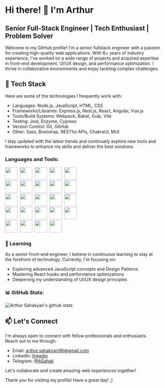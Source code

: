 # Hi there! 👋 I'm Arthur

## Senior Full-Stack Engineer | Tech Enthusiast | Problem Solver

Welcome to my GitHub profile! I'm a senior fullstack engineer with a passion for creating high-quality web applications. With 6+ years of industry experience, I've worked on a wide range of projects and acquired expertise in front-end development, UI/UX design, and performance optimization. I thrive in collaborative environments and enjoy tackling complex challenges.

## 🔧 Tech Stack

Here are some of the technologies I frequently work with:

- Languages: Node.js, JavaScript, HTML, CSS
- Frameworks/Libraries: Express.js, Nest.js, React, Angular, Vue.js
- Tools/Build Systems: Webpack, Babel, Gulp, Vite
- Testing: Jest, Enzyme, Cypress
- Version Control: Git, GitHub
- Other: Sass, Bootstrap, RESTful APIs, ChakraUI, MUI

I stay updated with the latest trends and continually explore new tools and frameworks to enhance my skills and deliver the best solutions.


### Languages and Tools:

<div>
  <div>
    <img width="40px" height="40px" src="https://user-images.githubusercontent.com/25181517/192107856-aa92c8b1-b615-47c3-9141-ed0d29a90239.png" />&nbsp;
    <img width="40px" height="40px" src="https://user-images.githubusercontent.com/25181517/192107858-fe19f043-c502-4009-8c47-476fc89718ad.png" />&nbsp;
    <img width="40px" height="40px" src="https://user-images.githubusercontent.com/25181517/192108372-f71d70ac-7ae6-4c0d-8395-51d8870c2ef0.png" />&nbsp;
    <img width="40px" height="40px" src="https://user-images.githubusercontent.com/25181517/192109061-e138ca71-337c-4019-8d42-4792fdaa7128.png" />&nbsp;
    <img width="40px" height="40px" src="https://user-images.githubusercontent.com/25181517/192158954-f88b5814-d510-4564-b285-dff7d6400dad.png" />&nbsp;
  </div>
  <div>
    <img width="40px" height="40px" src="https://user-images.githubusercontent.com/25181517/189715289-df3ee512-6eca-463f-a0f4-c10d94a06b2f.png" />&nbsp;
    <img width="40px" height="40px" src="https://user-images.githubusercontent.com/25181517/189716630-fe6c084c-6c66-43af-aa49-64c8aea4a5c2.png" />&nbsp;
    <img width="40px" height="40px" src="https://user-images.githubusercontent.com/25181517/190887639-d0ba4ec9-ddbe-45dd-bea1-4db83846503e.png" />&nbsp;
    <img width="40px" height="40px" src="https://user-images.githubusercontent.com/25181517/117447155-6a868a00-af3d-11eb-9cfe-245df15c9f3f.png" />&nbsp;
    <img width="40px" height="40px" src="https://user-images.githubusercontent.com/25181517/183890595-779a7e64-3f43-4634-bad2-eceef4e80268.png" />&nbsp;
  </div>
  <div>
    <img width="40px" height="40px" src="https://user-images.githubusercontent.com/25181517/183898674-75a4a1b1-f960-4ea9-abcb-637170a00a75.png" />&nbsp;
    <img width="40px" height="40px" src="https://user-images.githubusercontent.com/25181517/186711335-a3729606-5a78-4496-9a36-06efcc74f800.png" />&nbsp;
    <img width="40px" height="40px" src="https://user-images.githubusercontent.com/25181517/189716855-2c69ca7a-5149-4647-936d-780610911353.png" />&nbsp;
    <img width="40px" height="40px" src="https://user-images.githubusercontent.com/25181517/183897015-94a058a6-b86e-4e42-a37f-bf92061753e5.png" />&nbsp;
    <img width="40px" height="40px" src="https://user-images.githubusercontent.com/25181517/117448124-a2da9800-af3e-11eb-85d2-bd1b69b65603.png" />&nbsp;
  </div>
  <div>
    <img width="40px" height="40px" src="https://user-images.githubusercontent.com/25181517/183568594-85e280a7-0d7e-4d1a-9028-c8c2209e073c.png" />&nbsp;
    <img width="40px" height="40px" src="https://user-images.githubusercontent.com/25181517/183859966-a3462d8d-1bc7-4880-b353-e2cbed900ed6.png" />&nbsp;
    <img width="40px" height="40px" src="https://user-images.githubusercontent.com/25181517/187896150-cc1dcb12-d490-445c-8e4d-1275cd2388d6.png" />&nbsp;
    <img width="40px" height="40px" src="https://user-images.githubusercontent.com/25181517/187955005-f4ca6f1a-e727-497b-b81b-93fb9726268e.png" />&nbsp;
    <img width="40px" height="40px" src="https://user-images.githubusercontent.com/25181517/117207330-263ba280-adf4-11eb-9b97-0ac5b40bc3be.png" />&nbsp;
  </div>
  <div>
    <img width="40px" height="40px" src="https://user-images.githubusercontent.com/25181517/183890598-19a0ac2d-e88a-4005-a8df-1ee36782fde1.png" />&nbsp;
    <img width="40px" height="40px" src="https://user-images.githubusercontent.com/25181517/179090274-733373ef-3b59-4f28-9ecb-244bea700932.png" />&nbsp;
    <img width="40px" height="40px" src="https://user-images.githubusercontent.com/25181517/183911544-95ad6ba7-09bf-4040-ac44-0adafedb9616.png" />&nbsp;
    <img width="40px" height="40px" src="https://user-images.githubusercontent.com/25181517/186884153-99edc188-e4aa-4c84-91b0-e2df260ebc33.png" />&nbsp;
  </div>
</div>


###  🌱 Learning

As a senior front-end engineer, I believe in continuous learning to stay at the forefront of technology. Currently, I'm focusing on:

- Exploring advanced JavaScript concepts and Design Patterns
- Mastering React hooks and performance optimizations
- Deepening my understanding of UI/UX design principles



### 📊 GitHub Stats:
![Arthur Sahakyan's github stats](https://github-readme-stats.vercel.app/api?username=ASahak&show_icons=true&theme=dracula&count_private=true&include_all_commits=true&hide=contribs,issues,stars)


## 📫 Let's Connect

I'm always open to connect with fellow professionals and enthusiasts. Reach out to me through:

- Email: [arthur.sahakyan96@gmail.com](mailto:arthur.sahakyan96@gmail.com)
- LinkedIn: [linkedin](https://www.linkedin.com/in/arthur-sahakyan-276abb158/)
- Telegram: [@ASahak](https://t.me/A_Sahak)

Let's collaborate and create amazing web experiences together!

Thank you for visiting my profile! Have a great day! ;)
